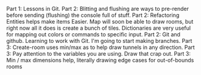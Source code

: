 Part 1: Lessons in Git.
Part 2: Blitting and flushing are ways to pre-render before sending (flushing) the console
	full of stuff.
Part 2: Refactoring Entities helps make items Easier.
	Map will soon be able to draw rooms, but right now all it does is create a bunch of tiles. 
	Dictionaries are very useful for mapping out colors or commands to specific input.
Part 2: Git and github. Learning to work with Git.  I'm going to start making branches.
Part 3: Create-room uses min/max as to help draw tunnels in any direction.
Part 3:	Pay attention to the variables you are using. Draw that crap out.
Part 3: Min / max dimensions help, literally drawing edge cases for out-of-bounds rooms
